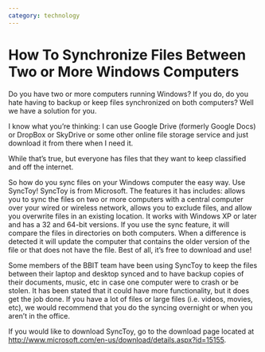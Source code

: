 ```yaml
---
category: technology
---
```

# How To Synchronize Files Between Two or More Windows Computers

Do you have two or more computers running Windows?  If you do, do you hate having to backup or keep files synchronized on both computers?  Well we have a solution for you.

I know what you’re thinking: I can use Google Drive (formerly Google Docs) or DropBox or SkyDrive or some other online file storage service and just download it from there when I need it.

While that’s true, but everyone has files that they want to keep classified and off the internet.

So how do you sync files on your Windows computer the easy way.  Use SyncToy!  SyncToy is from Microsoft.  The features it has includes: allows you to sync the files on two or more computers with a central computer over your wired or wireless network, allows you to exclude files, and allow you overwrite files in an existing location.  It works with Windows XP or later and has a 32 and 64-bit versions.  If you use the sync feature, it will compare the files in directories on both computers.  When a difference is detected it will update the computer that contains the older version of the file or that does not have the file.  Best of all, it’s free to download and use!

Some members of the BBIT team have been using SyncToy to keep the files between their laptop and desktop synced and to have backup copies of their documents, music, etc in case one computer were to crash or be stolen.  It has been stated that it could have more functionality, but it does get the job done.  If you have a lot of files or large files (i.e. videos, movies, etc), we would recommend that you do the syncing overnight or when you aren’t in the office.

If you would like to download SyncToy, go to the download page located at http://www.microsoft.com/en-us/download/details.aspx?id=15155.

